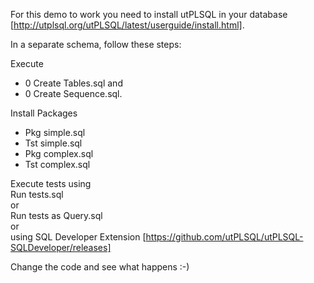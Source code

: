 For this demo to work you need to install utPLSQL in your database [http://utplsql.org/utPLSQL/latest/userguide/install.html].

In a separate schema, follow these steps:

Execute 
* 0 Create Tables.sql and 
* 0 Create Sequence.sql.

Install Packages 
* Pkg simple.sql
* Tst simple.sql
* Pkg complex.sql
* Tst complex.sql

Execute tests using      
Run tests.sql     
or    
Run tests as Query.sql     
or     
using SQL Developer Extension [https://github.com/utPLSQL/utPLSQL-SQLDeveloper/releases]

Change the code and see what happens :-)

